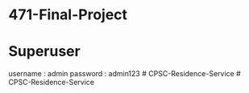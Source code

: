 # 471-Final-Project

# Superuser
username : admin
password : admin123
#   C P S C - R e s i d e n c e - S e r v i c e  
 #   C P S C - R e s i d e n c e - S e r v i c e  
 